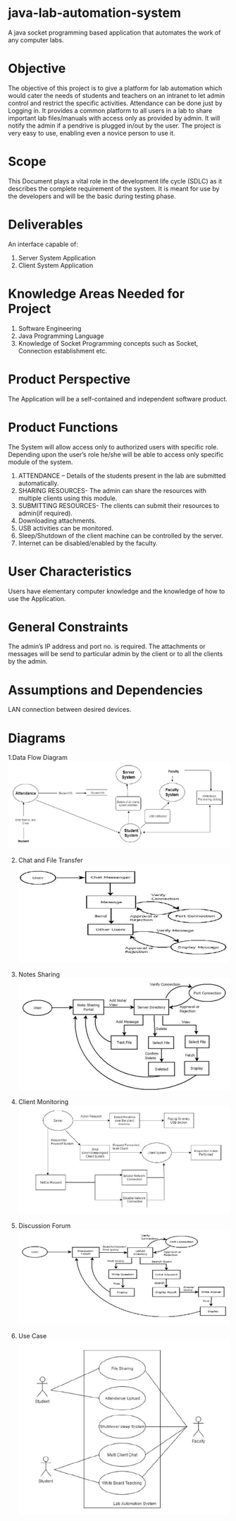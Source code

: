 # java-lab-automation-system
A java socket programming based application that automates the work of any computer labs.

# Objective
The objective of this project is to give a platform for lab automation which would cater the needs of students and teachers on an intranet to let admin control and restrict the specific activities. Attendance can be done just by Logging in. It provides a common platform to all users in a lab to share important lab files/manuals with access only as provided by admin. It will notify the admin if a pendrive is plugged in/out by the user. The project is very easy to use, enabling even a novice person to use it.

# Scope
This Document plays a vital role in the development life cycle (SDLC) as it describes the complete requirement of the system. It is meant for use by the developers and will be the basic during testing phase.

# Deliverables
An interface capable of:
1. Server System Application
2. Client System Application

# Knowledge Areas Needed for Project
1. Software Engineering
2. Java Programming Language
3. Knowledge of Socket Programming concepts such as Socket, Connection establishment etc.

# Product Perspective
The Application will be a self-contained and independent software product.

# Product Functions
The System will allow access only to authorized users with specific role. Depending upon the user’s role he/she will be able to access only specific module of the system.
1. ATTENDANCE – Details of the students present in the lab are submitted automatically.
2. SHARING RESOURCES- The admin can share the resources with multiple clients using this module.
3. SUBMITTING RESOURCES- The clients can submit their resources to admin(if required).
4. Downloading attachments.
5. USB activities can be monitored.
6. Sleep/Shutdown of the client machine can be controlled by the server.
7. Internet can be disabled/enabled by the faculty.

# User Characteristics
Users have elementary computer knowledge and the knowledge of how to use the Application.

# General Constraints
The admin’s IP address and port no. is required. The attachments or messages will be send to particular admin by the client or to all the clients by the admin.

# Assumptions and Dependencies
LAN connection between desired devices.


# Diagrams
1.Data Flow Diagram
![Alt text](https://github.com/tech-geek29/project-specific-diagrams/blob/master/java/labautomationsystem/DFD.PNG)

2. Chat and File Transfer
![Alt text](https://github.com/tech-geek29/project-specific-diagrams/blob/master/java/labautomationsystem/Chat.PNG)

3. Notes Sharing
![Alt text](https://github.com/tech-geek29/project-specific-diagrams/blob/master/java/labautomationsystem/FileShare.PNG)

4. Client Monitoring
![Alt text](https://github.com/tech-geek29/project-specific-diagrams/blob/master/java/labautomationsystem/ClientMonitoring.PNG)

5. Discussion Forum
![Alt text](https://github.com/tech-geek29/project-specific-diagrams/blob/master/java/labautomationsystem/DiscussionForum.PNG)

6. Use Case
![Alt text](https://github.com/tech-geek29/project-specific-diagrams/blob/master/java/labautomationsystem/UseCase.PNG)